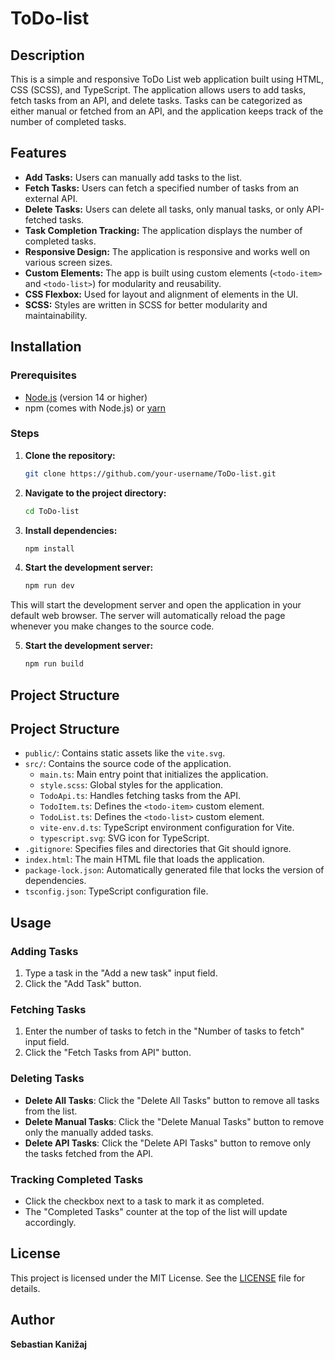 # ToDo-list

## Description

This is a simple and responsive ToDo List web application built using HTML, CSS (SCSS), and TypeScript. The application allows users to add tasks, fetch tasks from an API, and delete tasks. Tasks can be categorized as either manual or fetched from an API, and the application keeps track of the number of completed tasks.

## Features

- **Add Tasks:** Users can manually add tasks to the list.
- **Fetch Tasks:** Users can fetch a specified number of tasks from an external API.
- **Delete Tasks:** Users can delete all tasks, only manual tasks, or only API-fetched tasks.
- **Task Completion Tracking:** The application displays the number of completed tasks.
- **Responsive Design:** The application is responsive and works well on various screen sizes.
- **Custom Elements:** The app is built using custom elements (`<todo-item>` and `<todo-list>`) for modularity and reusability.
- **CSS Flexbox:** Used for layout and alignment of elements in the UI.
- **SCSS:** Styles are written in SCSS for better modularity and maintainability.

## Installation

### Prerequisites

- [Node.js](https://nodejs.org/en/) (version 14 or higher)
- npm (comes with Node.js) or [yarn](https://yarnpkg.com/)

### Steps

1. **Clone the repository:**

   ```bash
   git clone https://github.com/your-username/ToDo-list.git

2. **Navigate to the project directory:**
   
    ```bash
   cd ToDo-list

3. **Install dependencies:**

   ```bash
   npm install

4. **Start the development server:**

   ```bash
   npm run dev

This will start the development server and open the application in your default web browser. The server will automatically reload the page whenever you make changes to the source code.

5. **Start the development server:**

   ```bash
   npm run build

## Project Structure

## Project Structure

- `public/`: Contains static assets like the `vite.svg`.
- `src/`: Contains the source code of the application.
  - `main.ts`: Main entry point that initializes the application.
  - `style.scss`: Global styles for the application.
  - `TodoApi.ts`: Handles fetching tasks from the API.
  - `TodoItem.ts`: Defines the `<todo-item>` custom element.
  - `TodoList.ts`: Defines the `<todo-list>` custom element.
  - `vite-env.d.ts`: TypeScript environment configuration for Vite.
  - `typescript.svg`: SVG icon for TypeScript.
- `.gitignore`: Specifies files and directories that Git should ignore.
- `index.html`: The main HTML file that loads the application.
- `package-lock.json`: Automatically generated file that locks the version of dependencies.
- `tsconfig.json`: TypeScript configuration file.

## Usage

### Adding Tasks
1. Type a task in the "Add a new task" input field.
2. Click the "Add Task" button.

### Fetching Tasks
1. Enter the number of tasks to fetch in the "Number of tasks to fetch" input field.
2. Click the "Fetch Tasks from API" button.

### Deleting Tasks
- **Delete All Tasks**: Click the "Delete All Tasks" button to remove all tasks from the list.
- **Delete Manual Tasks**: Click the "Delete Manual Tasks" button to remove only the manually added tasks.
- **Delete API Tasks**: Click the "Delete API Tasks" button to remove only the tasks fetched from the API.

### Tracking Completed Tasks
- Click the checkbox next to a task to mark it as completed.
- The "Completed Tasks" counter at the top of the list will update accordingly.

## License

This project is licensed under the MIT License. See the [LICENSE](./LICENSE) file for details.

## Author

**Sebastian Kanižaj**
